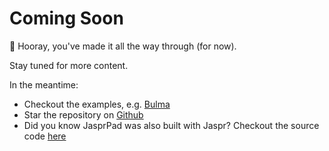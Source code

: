 # Coming Soon

🎉 Hooray, you've made it all the way through (for now).

Stay tuned for more content.

In the meantime:

- Checkout the examples, e.g. [Bulma](https://jasprpad.schultek.de/?sample=bulma)
- Star the repository on [Github](https://github.com/schultek/jaspr)
- Did you know JasprPad was also built with Jaspr? 
  Checkout the source code [here](https://github.com/schultek/jaspr/tree/main/packages/jaspr_pad)
